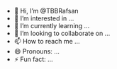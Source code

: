 - 👋 Hi, I’m @TBBRafsan
- 👀 I’m interested in ...
- 🌱 I’m currently learning ...
- 💞️ I’m looking to collaborate on ...
- 📫 How to reach me ...
- 😄 Pronouns: ...
- ⚡ Fun fact: ...

<!---
TBBRafsan/TBBRafsan is a ✨ special ✨ repository because its `README.md` (this file) appears on your GitHub profile.
You can click the Preview link to take a look at your changes.
--->

